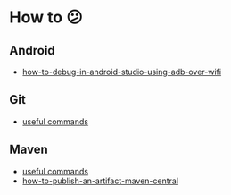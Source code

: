 # How to 😕

## Android
- [how-to-debug-in-android-studio-using-adb-over-wifi](./android/how-to-debug-in-android-studio-using-adb-over-wifi.md)

## Git
- [useful commands](./git/commands.md)

## Maven
- [useful commands](./maven/commands.md)
- [how-to-publish-an-artifact-maven-central](./maven/how-to-publish-an-artifact-maven-central.md)

